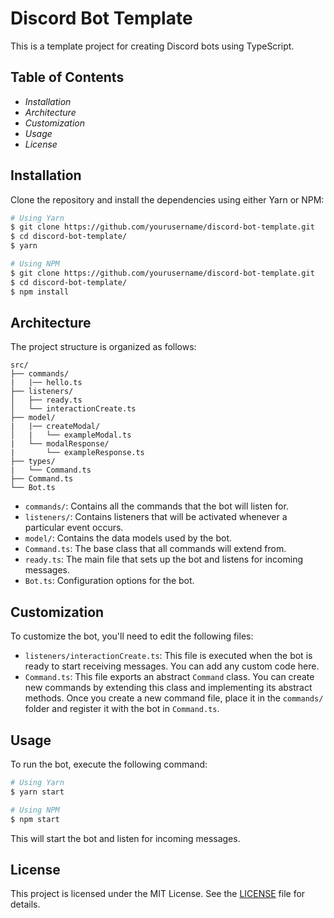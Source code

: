 # Discord Bot Template

This is a template project for creating Discord bots using TypeScript.

## Table of Contents

* _Installation_
* _Architecture_
* _Customization_
* _Usage_
* _License_

## Installation

Clone the repository and install the dependencies using either Yarn or NPM:

```sh
# Using Yarn
$ git clone https://github.com/yourusername/discord-bot-template.git
$ cd discord-bot-template/
$ yarn

# Using NPM
$ git clone https://github.com/yourusername/discord-bot-template.git
$ cd discord-bot-template/
$ npm install
```

## Architecture

The project structure is organized as follows:

```arduino
src/
├── commands/
|   |── hello.ts
├── listeners/
│   ├── ready.ts
│   └── interactionCreate.ts
├── model/
|   |── createModal/
│   |   └── exampleModal.ts
|   └── modalResponse/
|       └── exampleResponse.ts
├── types/
|   └── Command.ts
├── Command.ts
└── Bot.ts
```

* `commands/`: Contains all the commands that the bot will listen for.
* `listeners/`: Contains listeners that will be activated whenever a particular event occurs.
* `model/`: Contains the data models used by the bot.
* `Command.ts`: The base class that all commands will extend from.
* `ready.ts`: The main file that sets up the bot and listens for incoming messages.
* `Bot.ts`: Configuration options for the bot.

## Customization

To customize the bot, you'll need to edit the following files:

* `listeners/interactionCreate.ts`: This file is executed when the bot is ready to start receiving messages. You can add any custom code here.
* `Command.ts`: This file exports an abstract `Command` class. You can create new commands by extending this class and implementing its abstract methods. Once you create a new command file, place it in the `commands/` folder and register it with the bot in `Command.ts`.

## Usage

To run the bot, execute the following command:

```sh
# Using Yarn
$ yarn start

# Using NPM
$ npm start
```

This will start the bot and listen for incoming messages.

## License

This project is licensed under the MIT License. See the [LICENSE](https://github.com/Redeamerz/discord-bot-typescript-template/blob/main/LICENSE) file for details.
